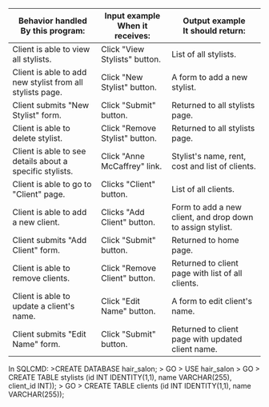 
| Behavior handled<br>By this program:                      | Input example<br>When it receives: | Output example<br>It should return:                         |
|-----------------------------------------------------------|------------------------------------|-------------------------------------------------------------|
| Client is able to view all stylists.                      | Click "View Stylists" button.      | List of all stylists.                                       |
| Client is able to add new stylist from all stylists page. | Click "New Stylist" button.        | A form to add a new stylist.                                |
| Client submits "New Stylist" form.                        | Click "Submit" button.             | Returned to all stylists page.                              |
| Client is able to delete stylist.                         | Click "Remove Stylist" button.     | Returned to all stylists page.                              |
| Client is able to see details about a specific stylists.  | Click "Anne McCaffrey" link.       | Stylist's name, rent, cost and list of clients.             |
| Client is able to go to "Client" page.                    | Clicks "Client" button.            | List of all clients.                                        |
| Client is able to add a new client.                       | Clicks "Add Client" button.        | Form to add a new client, and drop down to assign stylist.  |
| Client submits "Add Client" form.                         | Click "Submit" button.             | Returned to home page.                                      |
| Client is able to remove clients.                         | Click "Remove Client" button.      | Returned to client page with list of all clients.           |
| Client is able to update a client's name.                 | Click "Edit Name" button.          | A form to edit client's name.                               |
| Client submits "Edit Name" form.                          | Click "Submit" button.             | Returned to client page with updated client name.           |




In SQLCMD: >CREATE DATABASE hair_salon; > GO > USE hair_salon > GO > CREATE TABLE stylists (id INT IDENTITY(1,1), name VARCHAR(255), client_id INT)); > GO > CREATE TABLE clients (id INT IDENTITY(1,1), name VARCHAR(255));
